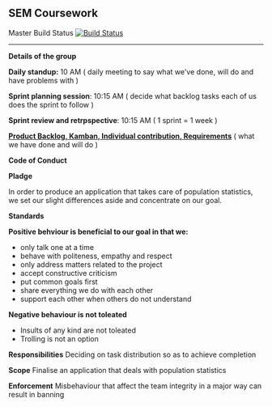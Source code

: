 ## SEM Coursework ## 
Master Build Status [![Build Status](https://travis-ci.com/AlexPintea/group.svg?branch=master)](https://travis-ci.com/AlexPintea/group)
- - - -

__Details of the group__

__Daily standup:__ 10 AM
( daily meeting to say what we've done, will do and have problems with )

__Sprint planning session__: 10:15 AM
( decide what backlog tasks each of us does the sprint to follow )

__Sprint review and retrpspective__: 10:15 AM
( 1 sprint = 1 week )


[__Product Backlog, Kamban, Individual contribution, Requirements__](https://docs.google.com/spreadsheets/d/1jDgYzGWdSvxJWKj4kr0p9f-xVH9wF1E7LJI6Ym2p2U4/edit?usp=sharing)
( what we have done and will do )

__Code of Conduct__

__Pladge__

In order to produce an application that takes care of population statistics, we set our slight differences aside and concentrate on our goal.

__Standards__

__Positive behviour is beneficial to our goal in that we:__
- only talk one at a time
- behave with politeness, empathy and respect
- only address matters related to the project
- accept constructive criticism
- put common goals first
- share everything we do with each other
- support each other when others do not understand

__Negative behaviour is not toleated__
- Insults of any kind are not toleated
- Trolling is not an option

__Responsibilities__
Deciding on task distribution so as to achieve completion

__Scope__
Finalise an application that deals with population statistics

__Enforcement__
Misbehaviour that affect the team integrity in a major way can result in banning
